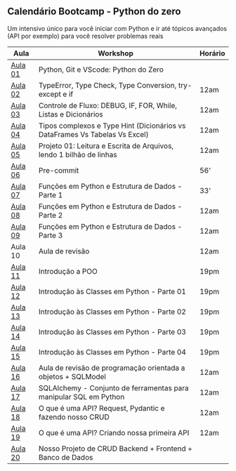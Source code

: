## Calendário Bootcamp - Python do zero

Um intensivo único para você iniciar com Python e ir até tópicos avançados (API por exemplo) para você resolver problemas reais

| Aula  | Workshop                                                                 | Horário |
|-------|--------------------------------------------------------------------------|---------|
| [Aula 01](./aula01) | Python, Git e VScode: Python do Zero                           
| [Aula 02](./aula02) | TypeError, Type Check, Type Conversion, try-except e if                | 12am    |
| [Aula 03](./aula03) | Controle de Fluxo: DEBUG, IF, FOR, While, Listas e Dicionários         | 12am    |
| [Aula 04](./aula04) | Tipos complexos e Type Hint (Dicionários vs DataFrames Vs Tabelas Vs Excel) | 12am    |
| [Aula 05](./aula05) | Projeto 01: Leitura e Escrita de Arquivos, lendo 1 bilhão de linhas    | 12am    |
| [Aula 06](./aula06) | Pre-commit                                                             | 56'    |
| [Aula 07](./aula07) | Funções em Python e Estrutura de Dados - Parte 1                       | 33'    |
| [Aula 08](./aula08) | Funções em Python e Estrutura de Dados - Parte 2                       | 12am    |
| [Aula 09](./aula09) | Funções em Python e Estrutura de Dados - Parte 3                       | 12am    |
| Aula 10 | Aula de revisão                                                                    | 12am    |
| [Aula 11](./aula11-15) | Introdução a POO                                                        | 19pm    |
| [Aula 12](./aula11-15) | Introdução às Classes em Python - Parte 01                             | 19pm    |
| [Aula 13](./aula11-15) | Introdução às Classes em Python - Parte 02                             | 19pm    |
| [Aula 14](./aula11-15) | Introdução às Classes em Python - Parte 03                             | 19pm    |
| [Aula 15](./aula11-15) | Introdução às Classes em Python - Parte 04                             | 19pm    |
| [Aula 16](./aula16) | Aula de revisão de programação orientada a objetos + SQLModel          | 12am    |
| [Aula 17](./aula17) | SQLAlchemy - Conjunto de ferramentas para manipular SQL em Python      | 12am    |
| [Aula 18](./aula18) | O que é uma API? Request, Pydantic e fazendo nosso CRUD                | 12am    |
| [Aula 19](./aula19) | O que é uma API? Criando nossa primeira API                            | 12am    |
| [Aula 20](./aula20) | Nosso Projeto de CRUD Backend + Frontend + Banco de Dados 
